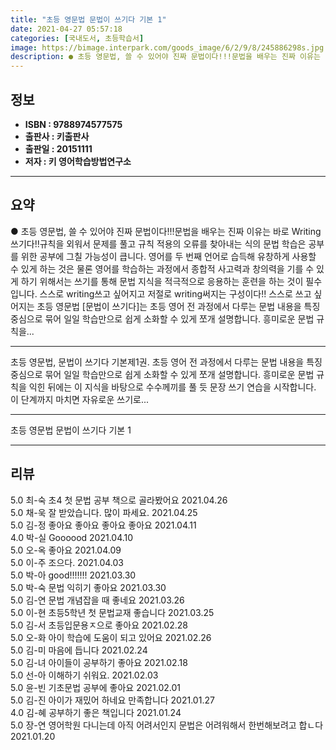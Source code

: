 ```yaml
---
title: "초등 영문법 문법이 쓰기다 기본 1"
date: 2021-04-27 05:57:18
categories: [국내도서, 초등학습서]
image: https://bimage.interpark.com/goods_image/6/2/9/8/245886298s.jpg
description: ● 초등 영문법, 쓸 수 있어야 진짜 문법이다!!!문법을 배우는 진짜 이유는 바로 Writing 쓰기다!!규칙을 외워서 문제를 풀고 규칙 적용의 오류를 찾아내는 식의 문법 학습은 공부를 위한 공부에 그칠 가능성이 큽니다. 영어를 두 번째 언어로 습득해 유창하게 사용할 수 있게 하는 것
---
```


## **정보**

- **ISBN : 9788974577575**
- **출판사 : 키출판사**
- **출판일 : 20151111**
- **저자 : 키 영어학습방법연구소**

------



## **요약**

●  초등 영문법, 쓸 수 있어야 진짜 문법이다!!!문법을 배우는 진짜 이유는 바로 Writing 쓰기다!!규칙을 외워서 문제를 풀고 규칙 적용의 오류를 찾아내는 식의 문법 학습은 공부를 위한 공부에 그칠 가능성이 큽니다. 영어를 두 번째 언어로 습득해 유창하게 사용할 수 있게 하는 것은 물론 영어를 학습하는 과정에서 종합적 사고력과 창의력을 기를 수 있게 하기 위해서는 쓰기를 통해 문법 지식을 적극적으로 응용하는 훈련을 하는 것이 필수입니다. 스스로 writing쓰고 싶어지고 저절로 writing써지는 구성이다!! 스스로 쓰고 싶어지는 초등 영문법 [문법이 쓰기다]는 초등 영어 전 과정에서 다루는 문법 내용을 특징 중심으로 묶어 일일 학습만으로 쉽게 소화할 수 있게 쪼개 설명합니다. 흥미로운 문법 규칙을...

------

초등 영문법, 문법이 쓰기다 기본제1권. 초등 영어 전 과정에서 다루는 문법 내용을 특징 중심으로 묶어 일일 학습만으로 쉽게 소화할 수 있게 쪼개 설명합니다. 흥미로운 문법 규칙을 익힌 뒤에는 이 지식을 바탕으로 수수께끼를 풀 듯 문장 쓰기 연습을 시작합니다. 이 단계까지 마치면 자유로운 쓰기로... 

------


초등 영문법 문법이 쓰기다 기본 1 

------


## **리뷰** 

5.0 최-숙 초4 첫 문법 공부 책으로 골라봤어요 2021.04.26 <br/>5.0 채-욱 잘 받았습니다. 많이 파세요. 2021.04.25 <br/>5.0 김-정 좋아요 좋아요 좋아요 좋아요  2021.04.11 <br/>4.0 박-실 Goooood 2021.04.10 <br/>5.0 오-옥 좋아요 2021.04.09 <br/>5.0 이-주 조으다. 2021.04.03 <br/>5.0 박-아 good!!!!!!! 2021.03.30 <br/>5.0 박-숙 문법 익히기 좋아요 2021.03.30 <br/>5.0 김-연 문법 개념잡을 때 좋네요 2021.03.26 <br/>5.0 이-현 초등5학년 첫 문법교재 좋습니다 2021.03.25 <br/>5.0 김-서 초등입문용ㅈ으로  좋아요
 2021.02.28 <br/>5.0 오-화 아이 학습에 도움이 되고 있어요 2021.02.26 <br/>5.0 김-미 마음에 듭니다  2021.02.24 <br/>5.0 김-녀 아이들이 공부하기 좋아요 2021.02.18 <br/>5.0 선-아 이해하기 쉬워요.  2021.02.03 <br/>5.0 윤-빈 기초문법 공부에 좋아요 2021.02.01 <br/>5.0 김-진 아이가 재밌어 하네요 만족합니다 2021.01.27 <br/>4.0 김-혜 공부하기 좋은 책입니다 2021.01.24 <br/>5.0 장-연 영어학원 다니는데 아직 어려서인지 문법은 어려워해서 한번해보려고 합ㄴ다 2021.01.20 <br/>